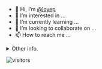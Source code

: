 - 👋 Hi, I’m [@loyep](https://github.com/loyep)
- 👀 I’m interested in ...
- 🌱 I’m currently learning ...
- 💞️ I’m looking to collaborate on ...
- 📫 How to reach me ...

<details>
  <summary>Other info.</summary>
  <br>

<!--START_SECTION:waka-->

```txt
TypeScript   4 hrs 8 mins    ████████▓░░░░░░░░░░░░░░░░   34.10 %
JSON         4 hrs 8 mins    ████████▓░░░░░░░░░░░░░░░░   34.08 %
JavaScript   1 hr 15 mins    ██▓░░░░░░░░░░░░░░░░░░░░░░   10.39 %
Bash         57 mins         ██░░░░░░░░░░░░░░░░░░░░░░░   07.87 %
Other        38 mins         █▒░░░░░░░░░░░░░░░░░░░░░░░   05.30 %
```

<!--END_SECTION:waka-->

</details>

![visitors](https://visitor-badge.glitch.me/badge?page_id=loyep.loyep)

